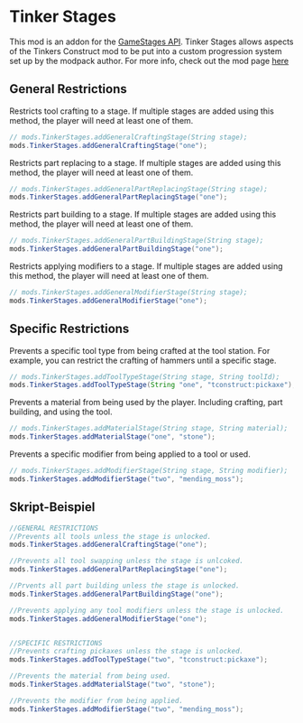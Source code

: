# Tinker Stages

This mod is an addon for the [GameStages API](https://minecraft.curseforge.com/projects/game-stages). Tinker Stages allows aspects of the Tinkers Construct mod to be put into a custom progression system set up by the modpack author. For more info, check out the mod page [here](https://minecraft.curseforge.com/projects/tinkerstages)

## General Restrictions

Restricts tool crafting to a stage. If multiple stages are added using this method, the player will need at least one of them.

```java
// mods.TinkerStages.addGeneralCraftingStage(String stage);
mods.TinkerStages.addGeneralCraftingStage("one");
```

Restricts part replacing to a stage. If multiple stages are added using this method, the player will need at least one of them.

```java
// mods.TinkerStages.addGeneralPartReplacingStage(String stage);
mods.TinkerStages.addGeneralPartReplacingStage("one");
```

Restricts part building to a stage. If multiple stages are added using this method, the player will need at least one of them.

```java
// mods.TinkerStages.addGeneralPartBuildingStage(String stage);
mods.TinkerStages.addGeneralPartBuildingStage("one");
```

Restricts applying modifiers to a stage. If multiple stages are added using this method, the player will need at least one of them.

```java
// mods.TinkerStages.addGeneralModifierStage(String stage);
mods.TinkerStages.addGeneralModifierStage("one");
```

## Specific Restrictions

Prevents a specific tool type from being crafted at the tool station. For example, you can restrict the crafting of hammers until a specific stage.

```java
// mods.TinkerStages.addToolTypeStage(String stage, String toolId);
mods.TinkerStages.addToolTypeStage(String "one", "tconstruct:pickaxe");
```

Prevents a material from being used by the player. Including crafting, part building, and using the tool.

```java
// mods.TinkerStages.addMaterialStage(String stage, String material);
mods.TinkerStages.addMaterialStage("one", "stone");
```

Prevents a specific modifier from being applied to a tool or used.

```java
// mods.TinkerStages.addModifierStage(String stage, String modifier);
mods.TinkerStages.addModifierStage("two", "mending_moss");
```

## Skript-Beispiel

```java
//GENERAL RESTRICTIONS
//Prevents all tools unless the stage is unlocked.
mods.TinkerStages.addGeneralCraftingStage("one");

//Prevents all tool swapping unless the stage is unlcoked.
mods.TinkerStages.addGeneralPartReplacingStage("one");

//Prvents all part building unless the stage is unlocked.
mods.TinkerStages.addGeneralPartBuildingStage("one");

//Prevents applying any tool modifiers unless the stage is unlocked.
mods.TinkerStages.addGeneralModifierStage("one");


//SPECIFIC RESTRICTIONS
//Prevents crafting pickaxes unless the stage is unlocked.
mods.TinkerStages.addToolTypeStage("two", "tconstruct:pickaxe");

//Prevents the material from being used. 
mods.TinkerStages.addMaterialStage("two", "stone");

//Prevents the modifier from being applied.
mods.TinkerStages.addModifierStage("two", "mending_moss");
```